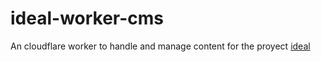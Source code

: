 # ideal-worker-cms
An cloudflare worker to handle and manage content for the proyect  [ideal](https://github.com/IdealProject/ideal)
